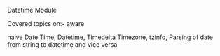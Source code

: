 Datetime Module

Covered topics on:-
aware

naive
Date
Time,
Datetime,
Timedelta
Timezone,
tzinfo,
Parsing of date from string to datetime and vice versa

